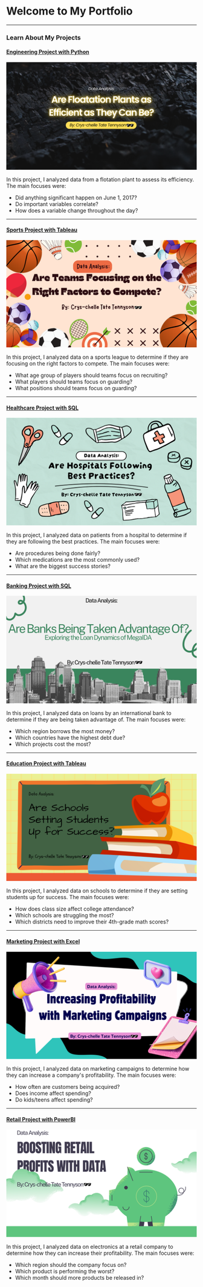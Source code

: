 # Welcome to My Portfolio

---

### Learn About My Projects

#### [Engineering Project with Python](/engineering)
<img src="images/Engineering.png?raw=true"/>

In this project, I analyzed data from a flotation plant to assess its efficiency. The main focuses were:

- Did anything significant happen on June 1, 2017?
- Do important variables correlate?
- How does a variable change throughout the day?

---
#### [Sports Project with Tableau](/sports)
<img src="images/Sports.png?raw=true"/>

In this project, I analyzed data on a sports league to determine if they are focusing on the right factors to compete. The main focuses were:

- What age group of players should teams focus on recruiting?
- What players should teams focus on guarding?
- What positions should teams focus on guarding?

---
#### [Healthcare Project with SQL](/hospital)
<img src="images/Hospital.png?raw=true"/>

In this project, I analyzed data on patients from a hospital to determine if they are following the best practices. The main focuses were:

- Are procedures being done fairly?
- Which medications are the most commonly used?
- What are the biggest success stories?

---
#### [Banking Project with SQL](/banking)
<img src="images/banking.png?raw=true"/>

In this project, I analyzed data on loans by an international bank to determine if they are being taken advantage of. The main focuses were:

- Which region borrows the most money?
- Which countries have the highest debt due?
- Which projects cost the most?

---
#### [Education Project with Tableau](/education)
<img src="images/education_pic.png?raw=true"/>

In this project, I analyzed data on schools to determine if they are setting students up for success. The main focuses were:

- How does class size affect college attendance?
- Which schools are struggling the most?
- Which districts need to improve their 4th-grade math scores?

---
#### [Marketing Project with Excel](/marketing)
<img src="images/marketing_pic.png?raw=true"/>

In this project, I analyzed data on marketing campaigns to determine how they can increase a company's profitability. The main focuses were:

- How often are customers being acquired?
- Does income affect spending?
- Do kids/teens affect spending?

---
#### [Retail Project with PowerBI](/retail)
<img src="images/Retail.png?raw=true"/>

In this project, I analyzed data on electronics at a retail company to determine how they can increase their profitability. The main focuses were:

- Which region should the company focus on?
- Which product is performing the worst?
- Which month should more products be released in?
